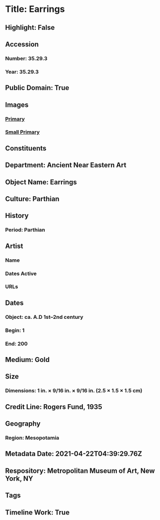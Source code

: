 # Title: Earrings
## Highlight: False
## Accession
### Number: 35.29.3
### Year: 35.29.3
## Public Domain: True
## Images
### [Primary](https://images.metmuseum.org/CRDImages/an/original/DP-1107-001.jpg)
### [Small Primary](https://images.metmuseum.org/CRDImages/an/web-large/DP-1107-001.jpg)
## Constituents
## Department: Ancient Near Eastern Art
## Object Name: Earrings
## Culture: Parthian
## History
### Period: Parthian
## Artist
### Name
### Dates Active
### URLs
## Dates
### Object: ca. A.D 1st–2nd century
### Begin: 1
### End: 200
## Medium: Gold
## Size
### Dimensions: 1 in. × 9/16 in. × 9/16 in. (2.5 × 1.5 × 1.5 cm)
## Credit Line: Rogers Fund, 1935
## Geography
### Region: Mesopotamia
## Metadata Date: 2021-04-22T04:39:29.76Z
## Respository: Metropolitan Museum of Art, New York, NY
## Tags
## Timeline Work: True